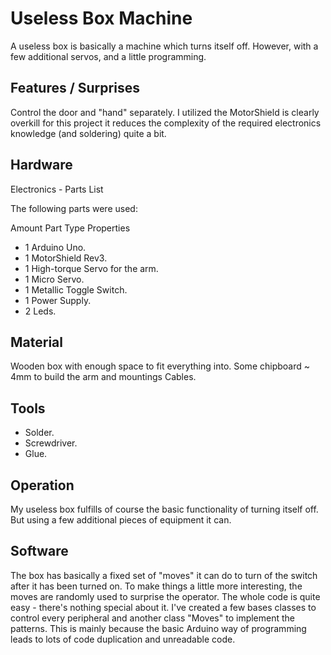 # Useless Box Machine

A useless box is basically a machine which turns itself off. However, with a few additional servos, and a little programming. 


## Features / Surprises

Control the door and "hand" separately.
I utilized the MotorShield is clearly overkill for this project it reduces the complexity of the required electronics knowledge (and soldering) quite a bit.


## Hardware

Electronics - Parts List

The following parts were used:

Amount 	Part Type 	Properties
- 1	Arduino Uno.
- 1	MotorShield Rev3.
- 1	High-torque Servo for the arm.
- 1	Micro Servo.
- 1	Metallic Toggle Switch.
- 1	Power Supply.
- 2	Leds.


## Material

Wooden box with enough space to fit everything into. Some chipboard ~ 4mm to build the arm and mountings
Cables.


## Tools

- Solder.
- Screwdriver.
- Glue.


## Operation

My useless box fulfills of course the basic functionality of turning itself off. But using a few additional pieces of equipment it can.


## Software

The box has basically a fixed set of "moves" it can do to turn of the switch after it has been turned on. To make things a little more interesting, the moves are randomly used to surprise the operator.
The whole code is quite easy - there's nothing special about it. I've created a few bases classes to control every peripheral and another class "Moves" to implement the patterns. This is mainly because the basic Arduino way of programming leads to lots of code duplication and unreadable code.
